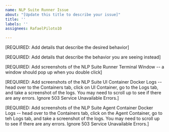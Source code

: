 ```yaml
---
name: NLP Suite Runner Issue
about: "[Update this title to describe your issue]"
title: ''
labels: ''
assignees: RafaelPiloto10

---
```


[REQUIRED: Add details that describe the desired behavior]

[REQUIRED: Add details that describe the behavior you are seeing instead]

[REQUIRED: Add screenshots of the NLP Suite Runner Terminal Window -- a window should pop up when you double click]

[REQUIRED: Add screenshots of the NLP Suite UI Container Docker Logs -- head over to the Containers tab, click on UI Container, go to the Logs tab, and take a screenshot of the logs. You may need to scroll up to see if there are any errors. Ignore 503 Service Unavailable Errors.]

[REQUIRED: Add screenshots of the NLP Suite Agent Container Docker Logs -- head over to the Containers tab, click on the Agent Container, go to teh Logs tab, and take a screenshot of the logs. You may need to scroll up to see if there are any errors. Ignore 503 Service Unavailable Errors.]
